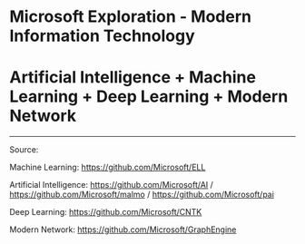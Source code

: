 # Microsoft Exploration - Modern Information Technology

# Artificial Intelligence + Machine Learning + Deep Learning + Modern Network 

---------------------------------------------------------------------------------------------------------------------------------------
Source: 

Machine Learning: https://github.com/Microsoft/ELL

Artificial Intelligence: https://github.com/Microsoft/AI / https://github.com/Microsoft/malmo / https://github.com/Microsoft/pai

Deep Learning: https://github.com/Microsoft/CNTK

Modern Network: https://github.com/Microsoft/GraphEngine
